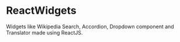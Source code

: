 # ReactWidgets
Widgets like Wikipedia Search, Accordion, Dropdown component and Translator made using ReactJS.
